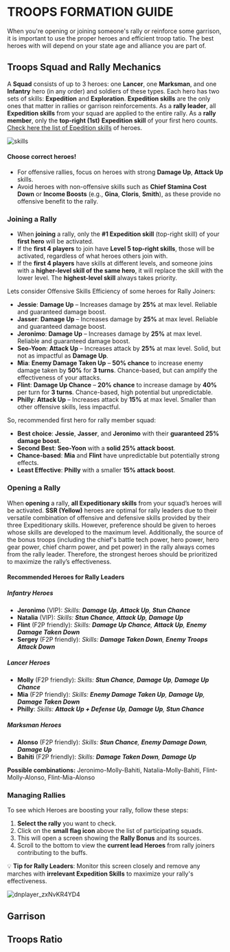 # TROOPS FORMATION GUIDE
When you're opening or joining someone's rally or reinforce some garrison, it is important to use the proper heroes and efficient troop tatio. The best heroes with will depend on your state age and alliance you are part of. 

## Troops Squad and Rally Mechanics

A **Squad** consists of up to 3 heroes: one **Lancer**, one **Marksman**, and one **Infantry** hero (in any order) and soldiers of these types. Each hero has two sets of skills: **Expedition** and **Exploration**. **Expedition skills** are the only ones that matter in rallies or garrison reinforcements. As a **rally leader**, all **Expedition skills** from your squad are applied to the entire rally. As a **rally member**, only the **top-right (1st)** **Expedition skill** of your first hero counts. [Check here the list of Epedition skills](http://wosstate1687.github.io/SSRGARUDAFAMILY/guides/heroes-exp-skills-en) of heroes.

![skills](https://github.com/user-attachments/assets/aa1b3ede-7200-4a53-a9d2-9431aef89c96)

#### Choose correct heroes!

- For offensive rallies, focus on heroes with strong **Damage Up**, **Attack Up** skills.
- Avoid heroes with non-offensive skills such as **Chief Stamina Cost Down** or **Income Boosts** (e.g., **Gina**, **Cloris**, **Smith**), as these provide no offensive benefit to the rally.

### **Joining a Rally**
- When **joining** a rally, only the **#1 Expedition skill** (top-right skill) of your **first hero** will be activated.
- If the **first 4 players** to join have **Level 5 top-right skills**, those will be activated, regardless of what heroes others join with.
- If the **first 4 players** have skills at different levels, and someone joins with a **higher-level skill of the same hero**, it will replace the skill with the lower level. The **highest-level skill** always takes priority.

Lets consider Offensive Skills Efficiency of some heroes for Rally Joiners:
- **Jessie**: **Damage Up** – Increases damage by **25%** at max level. Reliable and guaranteed damage boost.  
- **Jasser**: **Damage Up** – Increases damage by **25%** at max level. Reliable and guaranteed damage boost.  
- **Jeronimo**: **Damage Up** – Increases damage by **25%** at max level. Reliable and guaranteed damage boost.  
- **Seo-Yoon**: **Attack Up** – Increases attack by **25%** at max level. Solid, but not as impactful as **Damage Up**.  
- **Mia**: **Enemy Damage Taken Up** – **50% chance** to increase enemy damage taken by **50%** for **3 turns**. Chance-based, but can amplify the effectiveness of your attacks.  
- **Flint**: **Damage Up Chance** – **20% chance** to increase damage by **40%** per turn for **3 turns**. Chance-based, high potential but unpredictable.  
- **Philly**: **Attack Up** – Increases attack by **15%** at max level. Smaller than other offensive skills, less impactful.

So, recommended first hero for rally member squad:
- **Best choice**: **Jessie**, **Jasser**, and **Jeronimo** with their **guaranteed 25% damage boost**.  
- **Second Best**: **Seo-Yoon** with a **solid 25% attack boost**.  
- **Chance-based**: **Mia** and **Flint** have unpredictable but potentially strong effects.  
- **Least Effective**: **Philly** with a smaller **15% attack boost**.

### **Opening a Rally**

When **opening** a rally, **all Expeditionary skills** from your squad’s heroes will be activated. **SSR (Yellow)** heroes are optimal for rally leaders due to their versatile combination of offensive and defensive skills provided by their three Expeditionary skills. However, preference should be given to heroes whose skills are developed to the maximum level. Additionally, the source of the bonus troops (including the chief's battle tech power, hero power, hero gear power, chief charm power, and pet power) in the rally always comes from the rally leader. Therefore, the strongest heroes should be prioritized to maximize the rally’s effectiveness.

#### **Recommended Heroes for Rally Leaders**

##### **Infantry Heroes**
- **Jeronimo** (VIP): *Skills: **Damage Up**, **Attack Up**, **Stun Chance***
- **Natalia** (VIP): *Skills: **Stun Chance**, **Attack Up**, **Damage Up***
- **Flint** (F2P friendly): *Skills: **Damage Up Chance**, **Attack Up**, **Enemy Damage Taken Down***
- **Sergey** (F2P friendly): *Skills: **Damage Taken Down**, **Enemy Troops Attack Down***

##### **Lancer Heroes**
- **Molly** (F2P friendly): *Skills: **Stun Chance**, **Damage Up**, **Damage Up Chance***
- **Mia** (F2P friendly): *Skills: **Enemy Damage Taken Up**, **Damage Up**, **Damage Taken Down***
- **Philly**: *Skills: **Attack Up + Defense Up**, **Damage Up**, **Stun Chance***

##### **Marksman Heroes**
- **Alonso** (F2P friendly): *Skills: **Stun Chance**, **Enemy Damage Down**, **Damage Up***
- **Bahiti** (F2P friendly): *Skills: **Damage Taken Down**, **Damage Up***

**Possible combinations:** Jeronimo-Molly-Bahiti, Natalia-Molly-Bahiti, Flint-Molly-Alonso, Flint-Mia-Alonso

### Managing Rallies
To see which Heroes are boosting your rally, follow these steps:

1. **Select the rally** you want to check.
2. Click on the **small flag icon** above the list of participating squads.
3. This will open a screen showing the **Rally Bonus** and its sources.
4. Scroll to the bottom to view the **current lead Heroes** from rally joiners contributing to the buffs.

💡 **Tip for Rally Leaders**: Monitor this screen closely and remove any marches with **irrelevant Expedition Skills** to maximize your rally's effectiveness.

![dnplayer_zxNvKR4YD4](https://github.com/user-attachments/assets/d87f38e3-a6e5-40d3-bb83-df8b4c9d0834)

## Garrison

## Troops Ratio
